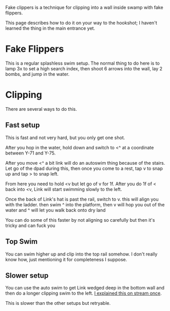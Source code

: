 Fake clippers is a technique for clipping into a wall inside swamp with fake flippers.

This page describes how to do it on your way to the hookshot; I haven't learned the thing in the main entrance yet.

# Fake Flippers

This is a regular splashless swim setup. The normal thing to do here is to lamp 3x to set a high search index, then shoot 6 arrows into the wall, lay 2 bombs, and jump in the water.


# Clipping

There are several ways to do this.

## Fast setup

This is fast and not very hard, but you only get one shot.

After you hop in the water, hold down and switch to <^ at a coordinate between Y-71 and Y-75.

After you move <^ a bit link will do an autoswim thing because of the stairs. Let go of the dpad during this, then once you come to a rest, tap v to snap up and tap > to snap left.

From here you need to hold <v but let go of v for 1f. After you do 1f of < back into <v, Link will start swimming slowly to the left.

Once the back of Link's hat is past the rail, switch to v. this will align you with the ladder. then swim ^ into the platform, then v will hop you out of the water and ^ will let you walk back onto dry land

You can do some of this faster by not aligning so carefully but then it's tricky and can fuck you

## Top Swim

You can swim higher up and clip into the top rail somehow. I don't really know how, just mentioning it for completeness I suppose.

## Slower setup

You can use the auto swim to get Link wedged deep in the bottom wall and then do a longer clipping swim to the left. [I explained this on stream once](https://www.twitch.tv/videos/877518315).

This is slower than the other setups but retryable.
